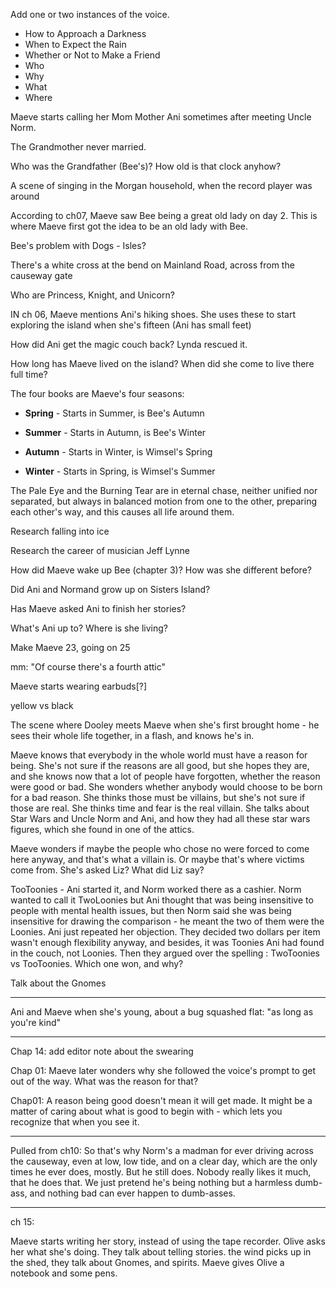 Add one or two instances of the voice.  

- How to Approach a Darkness
- When to Expect the Rain
- Whether or Not to Make a Friend
- Who
- Why
- What
- Where

Maeve starts calling her Mom Mother Ani sometimes after meeting Uncle Norm.

The Grandmother never married. 

Who was the Grandfather (Bee's)? How old is that clock anyhow?

A scene of singing in the Morgan household, when the record player was around

According to ch07, Maeve saw Bee being a great old lady on day 2. This is where Maeve first got the idea to be an old lady with Bee.

Bee's problem with Dogs - Isles?

There's a white cross at the bend on Mainland Road, across from the causeway gate

Who are Princess, Knight, and Unicorn?

IN ch 06, Maeve mentions Ani's hiking shoes. She uses these to start exploring the island when she's fifteen (Ani has small feet)

How did Ani get the magic couch back? Lynda rescued it.

How long has Maeve lived on the island? When did she come to live there full time?

The four books are Maeve's four seasons:

- **Spring** - Starts in Summer, is Bee's Autumn

- **Summer** - Starts in Autumn, is Bee's Winter

- **Autumn** - Starts in Winter, is Wimsel's Spring

- **Winter** - Starts in Spring, is Wimsel's Summer

The Pale Eye and the Burning Tear are in eternal chase, neither unified nor separated, but always in balanced motion from one to the other, preparing each other's way, and this causes all life around them.

Research falling into ice

Research the career of musician Jeff Lynne

How did Maeve wake up Bee (chapter 3)? How was she different before?

Did Ani and Normand grow up on Sisters Island?

Has Maeve asked Ani to finish her stories?

What's Ani up to? Where is she living?

Make Maeve 23, going on 25

mm: "Of course there's a fourth attic"

Maeve starts wearing earbuds[?]

yellow vs black

The scene where Dooley meets Maeve when she's first brought home - he sees their whole life together, in a flash, and knows he's in.

Maeve knows that everybody in the whole world must have a reason for being. She's not sure if the reasons are all good, but she hopes they are, and she knows now that a lot of people have forgotten, whether the reason were good or bad. She wonders whether anybody would choose to be born for a bad reason. She thinks those must be villains, but she's not sure if those are real. She thinks time and fear is the real villain. She talks about Star Wars and Uncle Norm and Ani, and how they had all these star wars figures, which she found in one of the attics.

Maeve wonders if maybe the people who chose no were forced to come here anyway, and that's what a villain is. Or maybe that's where victims come from. She's asked Liz? What did Liz say?

TooToonies - Ani started it, and Norm worked there as a cashier. Norm wanted to call it TwoLoonies but Ani thought that was being insensitive to people with mental health issues, but then Norm said she was being insensitive for drawing the comparison - he meant the two of them were the Loonies. Ani just repeated her objection. They decided two dollars per item wasn't enough flexibility anyway, and besides, it was Toonies Ani had found in the couch, not Loonies. Then they argued over the spelling : TwoToonies vs TooToonies. Which one won, and why?

Talk about the Gnomes

---

Ani and Maeve when she's young, about a bug squashed flat: "as long as you're kind"

---

Chap 14: add editor note about the swearing

Chap 01: Maeve later wonders why she followed the voice's prompt to get out of the way. What was the reason for that?

Chap01: A reason being good doesn't mean it will get made. It might be a matter of caring about what is good to begin with - which lets you recognize that when you see it. 

---

Pulled from ch10: So that's why Norm's a madman for ever driving across the causeway, even at low, low tide, and on a clear day, which are the only times he ever does, mostly. But he still does. Nobody really likes it much, that he does that. We just pretend he's being nothing but a harmless dumb-ass, and nothing bad can ever happen to dumb-asses.

---

ch 15: 

Maeve starts writing her story, instead of using the tape recorder. Olive asks her what she's doing. They talk about telling stories. the wind picks up in the shed, they talk about Gnomes, and spirits. Maeve gives Olive a notebook and some pens.

